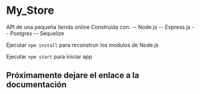 # My_Store

API de una pequeña tienda online
Construida con:
-- Node.js
-- Express.js
-- Postgres
-- Sequelize

Ejecutar `npm install` para reconstruir los modulos de Node.js

Ejecutar `npm start` para iniciar app

## Próximamente dejare el enlace a la documentación
